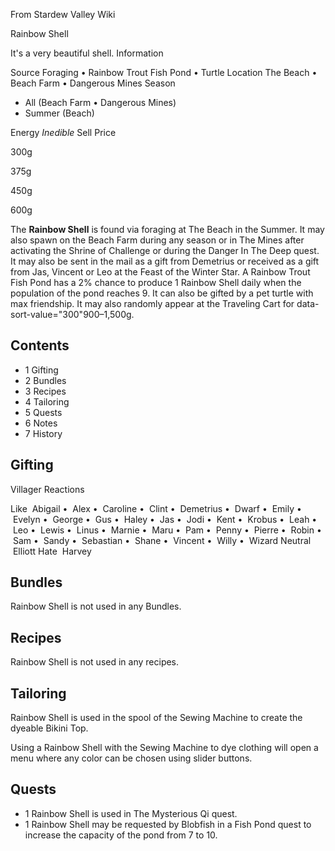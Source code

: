 From Stardew Valley Wiki

Rainbow Shell

It's a very beautiful shell. Information

Source Foraging • Rainbow Trout Fish Pond • Turtle Location The Beach • Beach Farm • Dangerous Mines Season

- All (Beach Farm • Dangerous Mines)
- Summer (Beach)

Energy *Inedible* Sell Price

300g

375g

450g

600g

The **Rainbow Shell** is found via foraging at The Beach in the Summer. It may also spawn on the Beach Farm during any season or in The Mines after activating the Shrine of Challenge or during the Danger In The Deep quest. It may also be sent in the mail as a gift from Demetrius or received as a gift from Jas, Vincent or Leo at the Feast of the Winter Star. A Rainbow Trout Fish Pond has a 2% chance to produce 1 Rainbow Shell daily when the population of the pond reaches 9. It can also be gifted by a pet turtle with max friendship. It may also randomly appear at the Traveling Cart for data-sort-value="300"900–1,500g.

## Contents

- 1 Gifting
- 2 Bundles
- 3 Recipes
- 4 Tailoring
- 5 Quests
- 6 Notes
- 7 History

## Gifting

Villager Reactions

Like  Abigail •  Alex •  Caroline •  Clint •  Demetrius •  Dwarf •  Emily •  Evelyn •  George •  Gus •  Haley •  Jas •  Jodi •  Kent •  Krobus •  Leah •  Leo •  Lewis •  Linus •  Marnie •  Maru •  Pam •  Penny •  Pierre •  Robin •  Sam •  Sandy •  Sebastian •  Shane •  Vincent •  Willy •  Wizard Neutral  Elliott Hate  Harvey

## Bundles

Rainbow Shell is not used in any Bundles.

## Recipes

Rainbow Shell is not used in any recipes.

## Tailoring

Rainbow Shell is used in the spool of the Sewing Machine to create the dyeable Bikini Top.

Using a Rainbow Shell with the Sewing Machine to dye clothing will open a menu where any color can be chosen using slider buttons.

## Quests

- 1 Rainbow Shell is used in The Mysterious Qi quest.
- 1 Rainbow Shell may be requested by Blobfish in a Fish Pond quest to increase the capacity of the pond from 7 to 10.